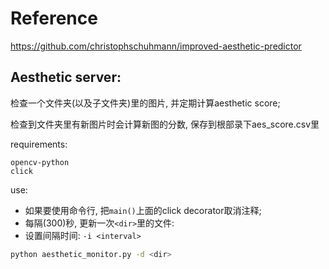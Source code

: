 # Reference
https://github.com/christophschuhmann/improved-aesthetic-predictor

## Aesthetic server:
检查一个文件夹(以及子文件夹)里的图片, 并定期计算aesthetic score;

检查到文件夹里有新图片时会计算新图的分数, 保存到根部录下aes_score.csv里

requirements:
```
opencv-python
click
```

use: 
- 如果要使用命令行, 把`main()`上面的click decorator取消注释;
- 每隔(300)秒, 更新一次`<dir>`里的文件:
- 设置间隔时间: `-i <interval>`
```bash
python aesthetic_monitor.py -d <dir> 
```